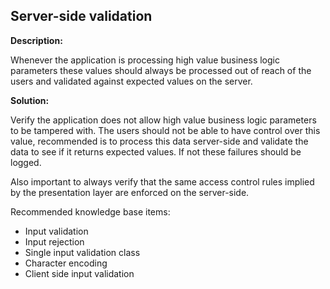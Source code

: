 
Server-side validation
-------

**Description:**

Whenever the application is processing high value business logic parameters these values 
should always be processed out of reach of the users and validated against expected
values on the server.


**Solution:**

Verify the application does not allow high value business logic parameters to be 
tampered with. The users should not be able to have control over this value, recommended 
is to process this data server-side and validate the data to see if it returns expected 
values. If not these failures should be logged.

Also important to always verify that the same access control rules implied by the presentation layer 
are enforced on the server-side.

Recommended knowledge base items:

- Input validation 
- Input rejection
- Single input validation class
- Character encoding
- Client side input validation
